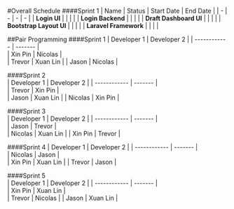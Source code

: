 #Overall Schedule
####Sprint 1
|  Name  |   Status |   Start Date  |    End Date    |
| - | - | - | - |
|   **Login UI**    |   |   |   |
|   **Login Backend**   |   |   |   |
|   **Draft Dashboard UI**  |   |   |   |
|   **Bootstrap Layout UI** |   |   |   |
|   **Laravel Framework**   |   |   |   |


##Pair Programming
####Sprint 1
| Developer 1  |   Developer 2 |
| ------------ |    -------    |  
|   Xin Pin    |    Nicolas    |  
|   Trevor     |    Xuan Lin   |
|   Jason      |    Nicolas    |

####Sprint 2                    
| Developer 1  |   Developer 2 |
| ------------ |    -------    |  
|   Trevor     |    Xin Pin    |  
|   Jason      |    Xuan Lin   |
|   Nicolas    |    Xin Pin    |

####Sprint 3          
| Developer 1  |   Developer 2 |
| ------------ |    -------    |  
|   Jason      |    Trevor     |  
|   Nicolas    |    Xuan Lin   |
|   Xin Pin    |    Trevor     |

####Sprint 4 
| Developer 1  |   Developer 2 |
| ------------ |    -------    |  
|   Nicolas    |    Jason      |  
|   Xin Pin    |    Xuan Lin   |
|   Trevor     |    Jason      |

####Sprint 5    
| Developer 1  |   Developer 2 |
| ------------ |    -------    |  
|   Xin Pin    |    Xuan Lin   |  
|   Trevor     |    Nicolas    |
|   Jason      |    Xuan Lin   |



